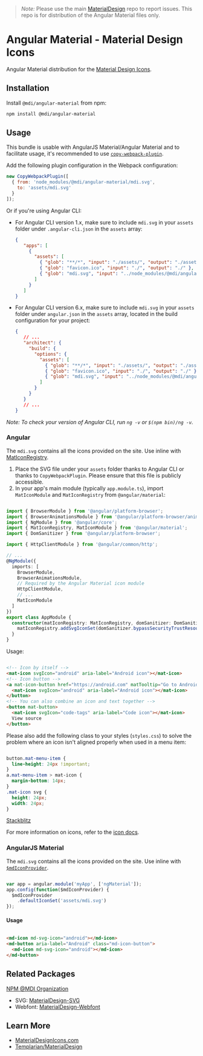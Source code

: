 > *Note:* Please use the main [MaterialDesign](https://github.com/Templarian/MaterialDesign/issues) repo to report issues. This repo is for distribution of the Angular Material files only.

# Angular Material - Material Design Icons

Angular Material distribution for the [Material Design Icons](https://materialdesignicons.com).

## Installation

Install `@mdi/angular-material` from npm:

```bash
npm install @mdi/angular-material
```

## Usage

This bundle is usable with AngularJS Material/Angular Material and to facilitate usage, it's recommended to use
[`copy-webpack-plugin`](https://github.com/webpack-contrib/copy-webpack-plugin).

Add the following plugin configuration in the Webpack configuration:

```javascript
new CopyWebpackPlugin([
  { from: 'node_modules/@mdi/angular-material/mdi.svg',
    to: 'assets/mdi.svg'
  }
]);
```

Or if you're using Angular CLI:

* For Angular CLI version 1.x, make sure to include `mdi.svg` in your `assets` folder under `.angular-cli.json` in the `assets` array:

   ```json Angular CLI file
   {
      "apps": [
        {
          "assets": [
            { "glob": "**/*", "input": "./assets/", "output": "./assets/" },
            { "glob": "favicon.ico", "input": "./", "output": "./" },
            { "glob": "mdi.svg", "input": "../node_modules/@mdi/angular-material", "output": "./assets" }
          ]
        }
      ]
   }
   ```

* For Angular CLI version 6.x, make sure to include `mdi.svg` in your `assets` folder under `angular.json` in the `assets` array, located in the build configuration for your project:

    ```json Angular CLI file
    {
       // ...
       "architect": {
         "build": {
           "options": {
             "assets": [
               { "glob": "**/*", "input": "./assets/", "output": "./assets/" },
               { "glob": "favicon.ico", "input": "./", "output": "./" },
               { "glob": "mdi.svg", "input": "../node_modules/@mdi/angular-material", "output": "./assets" }
             ]
           }
         }
       }
       // ...
    }
    ```

_Note: To check your version of Angular CLI, run `ng -v` or `$(npm bin)/ng -v`._

### Angular

The `mdi.svg` contains all the icons provided on the site. Use inline with [MatIconRegistry](https://material.angular.io/components/icon/api#MatIconRegistry).

1. Place the SVG file under your `assets` folder thanks to Angular CLI or thanks to `CopyWebpackPlugin`. Please ensure that this file is publicly accessible.
2. In your app's main module (typically `app.module.ts`), import `MatIconModule` and `MatIconRegistry` from `@angular/material`:

```typescript App module

import { BrowserModule } from '@angular/platform-browser';
import { BrowserAnimationsModule } from '@angular/platform-browser/animations';
import { NgModule } from '@angular/core';
import { MatIconRegistry, MatIconModule } from '@angular/material';
import { DomSanitizer } from '@angular/platform-browser';

import { HttpClientModule } from '@angular/common/http';

// ...
@NgModule({
  imports: [
    BrowserModule,
    BrowserAnimationsModule,
    // Required by the Angular Material icon module
    HttpClientModule,
    // ...
    MatIconModule
  ]
})
export class AppModule {
  constructor(matIconRegistry: MatIconRegistry, domSanitizer: DomSanitizer){
    matIconRegistry.addSvgIconSet(domSanitizer.bypassSecurityTrustResourceUrl('./assets/mdi.svg')); // Or whatever path you placed mdi.svg at
  }
}
```

Usage:

```html Example Usage

<!-- Icon by itself -->
<mat-icon svgIcon="android" aria-label="Android icon"></mat-icon>
<!-- Icon button -->
<a mat-icon-button href="https://android.com" matTooltip="Go to Android.com" aria-label="Go to Android.com">
  <mat-icon svgIcon="android" aria-label="Android icon"></mat-icon>
</button>
<!-- You can also combine an icon and text together -->
<button mat-button>
  <mat-icon svgIcon="code-tags" aria-label="Code icon"></mat-icon>
  View source
</button>

```

Please also add the following class to your styles (`styles.css`) to solve the problem where an icon isn't aligned properly when used in a menu item:

```css styles.css

button.mat-menu-item {
  line-height: 24px !important;
}
a.mat-menu-item > mat-icon {
  margin-bottom: 14px;
}
.mat-icon svg {
  height: 24px;
  width: 24px;
}

```

[Stackblitz](https://stackblitz.com/edit/mdi-material-example)

For more information on icons, refer to the [icon docs](https://material.angular.io/components/icon/overview).

### AngularJS Material

The `mdi.svg` contains all the icons provided on the site. Use inline with [`$mdIconProvider`](https://material.angularjs.org/latest/api/service/$mdIconProvider).

```javascript Configuration

var app = angular.module('myApp', ['ngMaterial']);
app.config(function($mdIconProvider) {
  $mdIconProvider
    .defaultIconSet('assets/mdi.svg')
});

```

#### Usage

```html Example Usage

<md-icon md-svg-icon="android"></md-icon>
<md-button aria-label="Android" class="md-icon-button">
  <md-icon md-svg-icon="android"></md-icon>
</md-button>

```

## Related Packages

[NPM @MDI Organization](https://npmjs.com/org/mdi)

* SVG: [MaterialDesign-SVG](https://github.com/Templarian/MaterialDesign-SVG)
* Webfont: [MaterialDesign-Webfont](https://github.com/Templarian/MaterialDesign-Webfont)

## Learn More

* [MaterialDesignIcons.com](https://materialdesignicons.com)
* [Templarian/MaterialDesign](https://github.com/Templarian/MaterialDesign)
